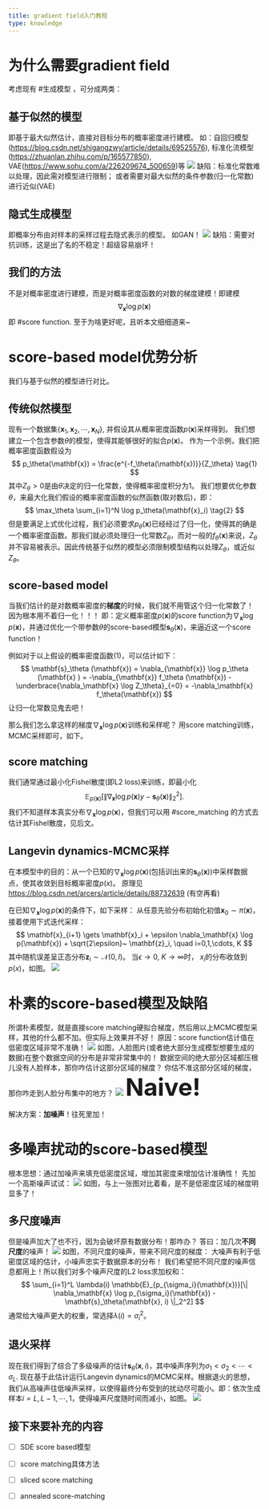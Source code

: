 ```yaml
---
title: gradient field入门教程
type: knowledge
---
```


# 为什么需要gradient field
考虑现有 #生成模型 ，可分成两类：

## 基于似然的模型
即基于最大似然估计，直接对目标分布的概率密度进行建模。
如：自回归模型
(https://blog.csdn.net/shigangzwy/article/details/69525576),
标准化流模型(https://zhuanlan.zhihu.com/p/165577850), 
VAE(https://www.sohu.com/a/226209674_500659)等
![](images/似然模型1.png)
缺陷：标准化常数难以处理，因此需对模型进行限制；
或者需要对最大似然的条件参数(归一化常数)进行近似(VAE)

## 隐式生成模型
即概率分布由对样本的采样过程去隐式表示的模型。
如GAN！
![](images/隐式生成模型1.png)
缺陷：需要对抗训练，这是出了名的不稳定！超级容易崩坏！

## 我们的方法
不是对概率密度进行建模，而是对概率密度函数的对数的梯度建模！即建模
$$\nabla_\mathbf{x} \log p(\mathbf{x})$$
即 #score function.
至于为啥更好呢，且听本文细细道来~

# score-based model优势分析
我们与基于似然的模型进行对比。
## 传统似然模型
现有一个数据集$\{\mathbf{x}_1, \mathbf{x}_2, \cdots, \mathbf{x}_N\}$, 并假设其从概率密度函数$p(\mathbf{x})$采样得到。
我们想建立一个包含参数$\theta$的模型，使得其能够很好的拟合$p(\mathbf{x})$。
作为一个示例，我们把概率密度函数假设为
$$
p_\theta(\mathbf{x}) = \frac{e^{-f_\theta(\mathbf{x})}}{Z_\theta} \tag{1}
$$
其中$Z_\theta > 0$是由$\theta$决定的归一化常数，使得概率密度积分为1。
我们想要优化参数$\theta$，来最大化我们假设的概率密度函数的似然函数(取对数后)，即：
$$
\max_\theta \sum_{i=1}^N \log p_\theta(\mathbf{x}_i) \tag{2}
$$
但是要满足上式优化过程，我们必须要求$p_\theta(\mathbf{x})$已经经过了归一化，使得其的确是一个概率密度函数。那我们就必须处理归一化常数$Z_\theta$，而对一般的$f_\theta(\mathbf{x})$来说，$Z_\theta$并不容易被表示。因此传统基于似然的模型必须限制模型结构以处理$Z_\theta$，或近似$Z_\theta$。

## score-based model
当我们估计的是对数概率密度的**梯度**的时候，我们就不用管这个归一化常数了！
因为根本用不着归一化！！！
即：定义概率密度$p(\mathbf{x})$的score function为$\nabla_\mathbf{x} \log p(\mathbf{x})$，并通过优化一个带参数$\theta$的score-based模型$\mathbf{s}_\theta(\mathbf{x})$，来逼近这一个score function！

例如对于以上假设的概率密度函数(1)，可以估计如下：
$$
  \mathbf{s}_\theta (\mathbf{x}) = \nabla_{\mathbf{x}} \log p_\theta (\mathbf{x} ) = -\nabla_{\mathbf{x}}  f_\theta (\mathbf{x}) - \underbrace{\nabla_\mathbf{x} \log Z_\theta}_{=0} = -\nabla_\mathbf{x} f_\theta(\mathbf{x})   
$$
让归一化常数见鬼去吧！

那么我们怎么拿这样的梯度$\nabla_\mathbf{x} \log p(\mathbf{x})$训练和采样呢？
用score matching训练，MCMC采样即可，如下。

## score matching
我们通常通过最小化Fishel散度(即L2 loss)来训练，即最小化
$$
\mathbb{E}_{p(\mathbf{x})}[\| \nabla_\mathbf{x} \log p(\mathbf{x})y - \mathbf{s}_\theta(\mathbf{x})  \|_2^2] .
$$
我们不知道样本真实分布$\nabla_\mathbf{x} \log p(\mathbf{x})$，但我们可以用 #score_matching 的方式去估计其Fishel散度，见后文。

## Langevin dynamics-MCMC采样
在本模型中的目的：从一个已知的$\nabla_\mathbf{x} \log p(\mathbf{x})$(包括训出来的$\mathbf{s}_\theta (\mathbf{x})$)中采样数据点，使其收敛到目标概率密度$p(x)$。
原理见 https://blog.csdn.net/arcers/article/details/88732639 (有空再看)

在已知$\nabla_\mathbf{x} \log p(\mathbf{x})$的条件下，如下采样：
从任意先验分布初始化初值$\mathbf{x}_0 \sim \pi(\mathbf{x})$，接着使用下式迭代采样：
$$
\mathbf{x}_{i+1} \gets \mathbf{x}_i + \epsilon \nabla_\mathbf{x} \log p(\mathbf{x}) + \sqrt{2\epsilon}~ \mathbf{z}_i, \quad i=0,1,\cdots, K
$$
其中随机误差呈正态分布$\mathbf{z}_i \sim \mathcal{N}(0, I)$。
当$\epsilon \to 0$, $K \to \infty$时， $x_i$的分布收敛到$p(x)$，如图。
![](images/MCMC采样.gif)

# 朴素的score-based模型及缺陷
所谓朴素模型，就是直接score matching硬拟合梯度，然后用以上MCMC模型采样，其他的什么都不加。但实际上效果并不好！
原因：score function估计值在低密度区域非常不准确！
![](images/scorematching不准确.jpg)
如图，人脸图片(或者绝大部分生成模型想要生成的数据)在整个数据空间的分布是非常非常集中的！
数据空间的绝大部分区域都压根儿没有人脸样本，那你咋估计这部分区域的梯度？
你估不准这部分区域的梯度，那你咋走到人脸分布集中的地方？
![](images/pitfalls.jpg)
<font size=7>**Naive!**</font>

解决方案：**加噪声**！往死里加！

# 多噪声扰动的score-based模型

根本思想：通过加噪声来填充低密度区域，增加其密度来增加估计准确性！
先加一个高斯噪声试试：
![](images/single_noise.jpg)
如图，与上一张图对比着看，是不是低密度区域的梯度明显多了！

## 多尺度噪声
但是噪声加大了也不行，因为会破坏原有数据分布！那咋办？
答曰：加几次**不同尺度**的噪声！
![](images/multi_scale.jpg)
如图，不同尺度的噪声，带来不同尺度的梯度：
大噪声有利于低密度区域的估计，小噪声忠实于数据原本的分布！
我们希望把不同尺度的噪声信息都用上！所以我们对多个噪声尺度的L2 loss求加权和：
$$
\sum_{i=1}^L \lambda(i) \mathbb{E}_{p_{\sigma_i}(\mathbf{x})}[\| \nabla_\mathbf{x} \log p_{\sigma_i}(\mathbf{x}) - \mathbf{s}_\theta(\mathbf{x}, i)  \|_2^2]
$$
通常给大噪声更大的权重，常选择$\lambda(i) = \sigma_i^2$。

## 退火采样
现在我们得到了综合了多级噪声的估计$\mathbf{s}_\theta(\mathbf{x}, i)$，其中噪声序列为$\sigma_1 < \sigma_2 < \cdots < \sigma_L$.
现在基于此估计运行Langevin dynamics的MCMC采样。根据退火的思想，我们从高噪声往低噪声采样，以使得最终分布受到的扰动尽可能小。即：依次生成样本$i = L, L-1, \cdots, 1$，使得噪声尺度随时间而减小，如图。
![](images/ald.gif)

## 接下来要补充的内容
- [ ] SDE score based模型
- [ ] score matching具体方法
- [ ] sliced score matching
- [ ] annealed score-matching




















